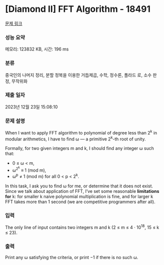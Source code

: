 # [Diamond II] FFT Algorithm - 18491 

[문제 링크](https://www.acmicpc.net/problem/18491) 

### 성능 요약

메모리: 123832 KB, 시간: 196 ms

### 분류

중국인의 나머지 정리, 분할 정복을 이용한 거듭제곱, 수학, 정수론, 폴라드 로, 소수 판정, 무작위화

### 제출 일자

2023년 12월 23일 15:08:10

### 문제 설명

<p>When I want to apply FFT algorithm to polynomial of degree less than 2<sup>k</sup> in modular arithmetics, I have to find ω — a primitive 2<sup>k</sup>-th root of unity.</p>

<p>Formally, for two given integers m and k, I should find any integer ω such that:</p>

<ul>
	<li>0 ≤ ω < m,</li>
	<li>ω<sup>2<sup>k</sup></sup> ≡ 1 (mod m),</li>
	<li>ω<sup>p</sup> ≠ 1 (mod m) for all 0 < p < 2<sup>k</sup>.</li>
</ul>

<p>In this task, I ask you to find ω for me, or determine that it does not exist. Since we talk about application of FFT, I’ve set some reasonable <strong>limitations for</strong> k: for smaller k naive polynomial multiplication is fine, and for larger k FFT takes more than 1 second (we are competitive programmers after all).</p>

### 입력 

 <p>The only line of input contains two integers m and k (2 ≤ m ≤ 4 · 10<sup>18</sup>, 15 ≤ k ≤ 23).</p>

### 출력 

 <p>Print any ω satisfying the criteria, or print −1 if there is no such ω.</p>

